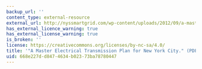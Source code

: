 ```yaml
---
backup_url: ''
content_type: external-resource
external_url: http://nyssmartgrid.com/wp-content/uploads/2012/09/a-master-electrical-transmission-plan-for-new-york-city.pdf
has_external_licence_warning: true
has_external_license_warning: true
is_broken: ''
license: https://creativecommons.org/licenses/by-nc-sa/4.0/
title: '"A Master Electrical Transmission Plan for New York City." (PDF - 1.6MB)'
uid: 668e227d-d847-4634-b023-73ba78780447
---
```

